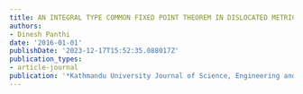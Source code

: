 ```yaml
---
title: AN INTEGRAL TYPE COMMON FIXED POINT THEOREM IN DISLOCATED METRIC SPACE
authors:
- Dinesh Panthi
date: '2016-01-01'
publishDate: '2023-12-17T15:52:35.088017Z'
publication_types:
- article-journal
publication: '*Kathmandu University Journal of Science, Engineering and Technology*'
---
```

